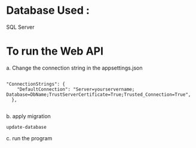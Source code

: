# Database Used :
SQL Server

# To run the Web API
a. Change the connection string in the appsettings.json

``` 

"ConnectionStrings": {
    "DefaultConnection": "Server=yourservername; Database=DbName;TrustServerCertificate=True;Trusted_Connection=True",
  },
  
  ```

b. apply migration 

    update-database
    
c. run the program
